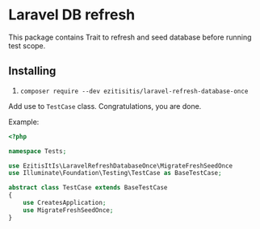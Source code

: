 # Laravel DB refresh

This package contains Trait to refresh and seed database before running test scope.

## Installing

1. `composer require --dev ezitisitis/laravel-refresh-database-once`

Add use to `TestCase` class. Congratulations, you are done.

Example:
```php
<?php

namespace Tests;

use EzitisItIs\LaravelRefreshDatabaseOnce\MigrateFreshSeedOnce
use Illuminate\Foundation\Testing\TestCase as BaseTestCase;

abstract class TestCase extends BaseTestCase
{
    use CreatesApplication;
    use MigrateFreshSeedOnce;
}
```
